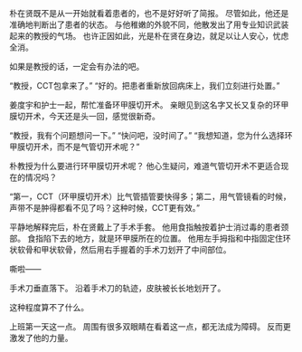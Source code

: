 朴在贤既不是从一开始就看着患者的，也不是好好听了简报。
尽管如此，他还是准确地判断出了患者的状态。
与他稚嫩的外貌不同，他散发出了用专业知识武装起来的教授的气场。
也许正因如此，光是朴在贤在身边，就足以让人安心，忧虑全消。

如果是教授的话，一定会有办法的吧。

“教授，CCT包拿来了。”
“好的。把患者重新放回病床上，我们立刻进行处置。”

姜度宇和护士一起，帮忙准备环甲膜切开术。
亲眼见到这名字又长又复杂的环甲膜切开术，今天还是头一回，感觉很新奇。

“教授，我有个问题想问一下。”
“快问吧，没时间了。”
“我想知道，您为什么选择环甲膜切开术，而不是气管切开术呢？”

朴教授为什么要进行环甲膜切开术呢？
他心生疑问，难道气管切开术不更适合现在的情况吗？

“第一，CCT（环甲膜切开术）比气管插管要快得多；第二，用气管镜看的时候，声带不是肿得都看不见了吗？这种时候，CCT更有效。”

平静地解释完后，朴在贤戴上了手术手套。
他用食指触按着护士消过毒的患者颈部。
食指陷下去的地方，就是环甲膜所在的位置。
他用左手拇指和中指固定住环状软骨和甲状软骨，然后用右手握着的手术刀划开了中间部位。

嘶啦——

手术刀垂直落下。
沿着手术刀的轨迹，皮肤被长长地划开了。

这种程度算不了什么。

上班第一天这一点。
周围有很多双眼睛在看着这一点，都无法成为障碍。
反而更激发了他的力量。